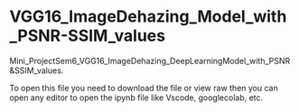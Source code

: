 # VGG16_ImageDehazing_Model_with_PSNR-SSIM_values
Mini_ProjectSem6_VGG16_ImageDehazing_DeepLearningModel_with_PSNR&amp;SSIM_values.


To open this file you need to download the file or view raw then you can open any editor to open the ipynb file like Vscode, googlecolab, etc.
